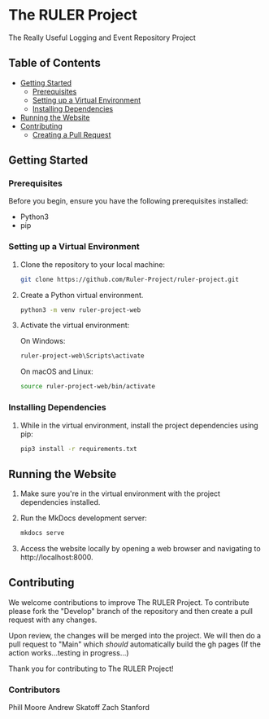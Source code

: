 # The RULER Project

The Really Useful Logging and Event Repository Project

## Table of Contents
- [Getting Started](#getting-started)
  - [Prerequisites](#prerequisites)
  - [Setting up a Virtual Environment](#setting-up-a-virtual-environment)
  - [Installing Dependencies](#installing-dependencies)
- [Running the Website](#running-the-website)
- [Contributing](#contributing)
  - [Creating a Pull Request](#creating-a-pull-request)

## Getting Started

### Prerequisites

Before you begin, ensure you have the following prerequisites installed:

- Python3
- pip

### Setting up a Virtual Environment

1. Clone the repository to your local machine:

   ```bash
   git clone https://github.com/Ruler-Project/ruler-project.git
   ```

2. Create a Python virtual environment.

   ```bash
   python3 -m venv ruler-project-web
   ```

3. Activate the virtual environment:

   On Windows:

   ```bash
   ruler-project-web\Scripts\activate
   ```

   On macOS and Linux:

   ```bash
   source ruler-project-web/bin/activate
   ```

### Installing Dependencies

1. While in the virtual environment, install the project dependencies using pip:

   ```bash
   pip3 install -r requirements.txt
   ```

## Running the Website

1. Make sure you're in the virtual environment with the project dependencies installed.

2. Run the MkDocs development server:

   ```bash
   mkdocs serve
   ```

3. Access the website locally by opening a web browser and navigating to http://localhost:8000.

## Contributing

We welcome contributions to improve The RULER Project. To contribute please fork the "Develop" branch of the repository and then create a pull request with any changes.

Upon review, the changes will be merged into the project. We will then do a pull request to "Main" which *should* automatically build the gh pages (If the action works...testing in progress...)

Thank you for contributing to The RULER Project!

### Contributors

Phill Moore
Andrew Skatoff
Zach Stanford